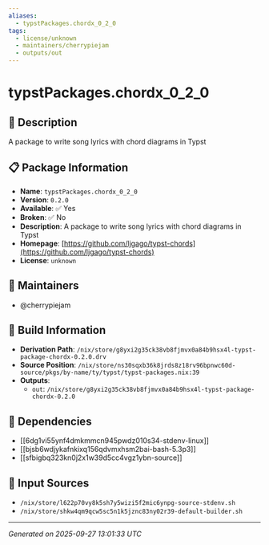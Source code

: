 ```yaml
---
aliases:
  - typstPackages.chordx_0_2_0
tags:
  - license/unknown
  - maintainers/cherrypiejam
  - outputs/out
---
```


# typstPackages.chordx_0_2_0

## 📝 Description

A package to write song lyrics with chord diagrams in Typst

## 📋 Package Information

- **Name**: `typstPackages.chordx_0_2_0`
- **Version**: `0.2.0`
- **Available**: ✅ Yes
- **Broken**: ✅ No
- **Description**: A package to write song lyrics with chord diagrams in Typst
- **Homepage**: [https://github.com/ljgago/typst-chords](https://github.com/ljgago/typst-chords)
- **License**: `unknown`
## 👥 Maintainers

- @cherrypiejam


## 🔧 Build Information

- **Derivation Path**: `/nix/store/g8yxi2g35ck38vb8fjmvx0a84b9hsx4l-typst-package-chordx-0.2.0.drv`
- **Source Position**: `/nix/store/ns30sqxb36k8jrds8z18rv96bpnwc60d-source/pkgs/by-name/ty/typst/typst-packages.nix:39`
- **Outputs**:
  - `out`:  `/nix/store/g8yxi2g35ck38vb8fjmvx0a84b9hsx4l-typst-package-chordx-0.2.0`

## 🔗 Dependencies

- [[6dg1vi55ynf4dmkmmcn945pwdz010s34-stdenv-linux]]
- [[bjsb6wdjykafnkixq156qdvmxhsm2bai-bash-5.3p3]]
- [[sfbigbq323kn0j2x1w39d5cc4vgz1ybn-source]]

## 📁 Input Sources

- `/nix/store/l622p70vy8k5sh7y5wizi5f2mic6ynpg-source-stdenv.sh`
- `/nix/store/shkw4qm9qcw5sc5n1k5jznc83ny02r39-default-builder.sh`

---
*Generated on 2025-09-27 13:01:33 UTC*
